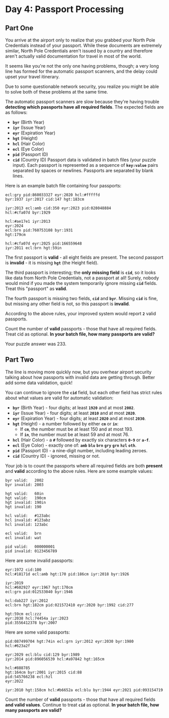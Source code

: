 # Day 4: Passport Processing

## Part One
You arrive at the airport only to realize that you grabbed your North Pole Credentials instead of your passport. While these documents are extremely similar, North Pole Credentials aren't issued by a country and therefore aren't actually valid documentation for travel in most of the world.

It seems like you're not the only one having problems, though; a very long line has formed for the automatic passport scanners, and the delay could upset your travel itinerary.

Due to some questionable network security, you realize you might be able to solve both of these problems at the same time.

The automatic passport scanners are slow because they're having trouble **detecting which passports have all required fields**. The expected fields are as follows:
- **`byr`** (Birth Year)
- **`iyr`** (Issue Year)
- **`eyr`** (Expiration Year)
- **`hgt`** (Height)
- **`hcl`** (Hair Color)
- **`ecl`** (Eye Color)
- **`pid`** (Passport ID)
- **`cid`** (Country ID)
Passport data is validated in batch files (your puzzle input). Each passport is represented as a sequence of **`key:value`** pairs separated by spaces or newlines. Passports are separated by blank lines.

Here is an example batch file containing four passports:
```
ecl:gry pid:860033327 eyr:2020 hcl:#fffffd
byr:1937 iyr:2017 cid:147 hgt:183cm

iyr:2013 ecl:amb cid:350 eyr:2023 pid:028048884
hcl:#cfa07d byr:1929

hcl:#ae17e1 iyr:2013
eyr:2024
ecl:brn pid:760753108 byr:1931
hgt:179cm

hcl:#cfa07d eyr:2025 pid:166559648
iyr:2011 ecl:brn hgt:59in
```

The first passport is **valid** - all eight fields are present. The second passport is **invalid** - it is missing **`hgt`** (the Height field).

The third passport is interesting; the **only missing field** is **`cid`**, so it looks like data from North Pole Credentials, not a passport at all! Surely, nobody would mind if you made the system temporarily ignore missing **`cid`** fields. Treat this "passport" as **valid**.

The fourth passport is missing two fields, **`cid`** and **`byr`**. Missing **`cid`** is fine, but missing any other field is not, so this passport is **invalid**.

According to the above rules, your improved system would report **`2`** valid passports.

Count the number of **valid** passports - those that have all required fields. Treat cid as optional. **In your batch file, how many passports are valid?**

Your puzzle answer was 233.

## Part Two

The line is moving more quickly now, but you overhear airport security talking about how passports with invalid data are getting through. Better add some data validation, quick!

You can continue to ignore the **`cid`** field, but each other field has strict rules about what values are valid for automatic validation:

- **`byr`** (Birth Year) - four digits; at least **`1920`** and at most **`2002`**.
- **`iyr`** (Issue Year) - four digits; at least **`2010`** and at most **`2020`**.
- **`eyr`** (Expiration Year) - four digits; at least **`2020`** and at most **`2030`**.
- **`hgt`** (Height) - a number followed by either **`cm`** or **`in`**:
	- If **`cm`**, the number must be at least 150 and at most 193.
	- If **`in`**, the number must be at least 59 and at most 76.
- **`hcl`** (Hair Color) - a **`#`** followed by exactly six characters **`0-9`** or **`a-f`**.
- **`ecl`** (Eye Color) - exactly one of: **`amb`** **`blu`** **`brn`** **`gry`** **`grn`** **`hzl`** **`oth`**.
- **`pid`** (Passport ID) - a nine-digit number, including leading zeroes.
- **`cid`** (Country ID) - ignored, missing or not.

Your job is to count the passports where all required fields are both **present** and **valid** according to the above rules. Here are some example values:
```
byr valid:   2002
byr invalid: 2003

hgt valid:   60in
hgt valid:   190cm
hgt invalid: 190in
hgt invalid: 190

hcl valid:   #123abc
hcl invalid: #123abz
hcl invalid: 123abc

ecl valid:   brn
ecl invalid: wat

pid valid:   000000001
pid invalid: 0123456789
```

Here are some invalid passports:
```
eyr:1972 cid:100
hcl:#18171d ecl:amb hgt:170 pid:186cm iyr:2018 byr:1926

iyr:2019
hcl:#602927 eyr:1967 hgt:170cm
ecl:grn pid:012533040 byr:1946

hcl:dab227 iyr:2012
ecl:brn hgt:182cm pid:021572410 eyr:2020 byr:1992 cid:277

hgt:59cm ecl:zzz
eyr:2038 hcl:74454a iyr:2023
pid:3556412378 byr:2007
```

Here are some valid passports:
```
pid:087499704 hgt:74in ecl:grn iyr:2012 eyr:2030 byr:1980
hcl:#623a2f

eyr:2029 ecl:blu cid:129 byr:1989
iyr:2014 pid:896056539 hcl:#a97842 hgt:165cm

hcl:#888785
hgt:164cm byr:2001 iyr:2015 cid:88
pid:545766238 ecl:hzl
eyr:2022

iyr:2010 hgt:158cm hcl:#b6652a ecl:blu byr:1944 eyr:2021 pid:093154719
```

Count the number of **valid** passports - those that have all required fields **and valid values**. Continue to treat **`cid`** as optional. **In your batch file, how many passports are valid?**
